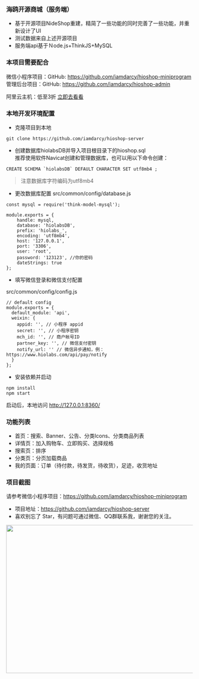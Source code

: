 ### 海鸥开源商城（服务端）

+ 基于开源项目NideShop重建，精简了一些功能的同时完善了一些功能，并重新设计了UI
+ 测试数据来自上述开源项目
+ 服务端api基于Ｎode.js+ThinkJS+MySQL

### 本项目需要配合  
微信小程序项目：GitHub: https://github.com/iamdarcy/hioshop-miniprogram  
管理后台项目：GitHub: https://github.com/iamdarcy/hioshop-admin

阿里云主机：低至3折
<a target="_blank" href="https://www.aliyun.com/acts/hotsale?userCode=zm04niet">立即去看看</a>

### 本地开发环境配置
+ 克隆项目到本地
```
git clone https://github.com/iamdarcy/hioshop-server
```
+ 创建数据库hiolabsDB并导入项目根目录下的hioshop.sql  
推荐使用软件Navicat创建和管理数据库，也可以用以下命令创建：
```
CREATE SCHEMA `hiolabsDB` DEFAULT CHARACTER SET utf8mb4 ;
```
> 注意数据库字符编码为utf8mb4 
+ 更改数据库配置
  src/common/config/database.js
```
const mysql = require('think-model-mysql');

module.exports = {
    handle: mysql,
    database: 'hiolabsDB',
    prefix: 'hiolabs_',
    encoding: 'utf8mb4',
    host: '127.0.0.1',
    port: '3306',
    user: 'root',
    password: '123123', //你的密码
    dateStrings: true
};
```

+ 填写微信登录和微信支付配置

src/common/config/config.js
```
// default config
module.exports = {
  default_module: 'api',
  weixin: {
    appid: '', // 小程序 appid
    secret: '', // 小程序密钥
    mch_id: '', // 商户帐号ID
    partner_key: '', // 微信支付密钥
    notify_url: '' // 微信异步通知，例：https://www.hiolabs.com/api/pay/notify
  }
};
```

+ 安装依赖并启动
```
npm install
npm start
```
启动后，本地访问 http://127.0.0.1:8360/

### 功能列表
+ 首页：搜索、Banner、公告、分类Icons、分类商品列表
+ 详情页：加入购物车、立即购买、选择规格
+ 搜索页：排序
+ 分类页：分页加载商品
+ 我的页面：订单（待付款，待发货，待收货），足迹，收货地址

### 项目截图
请参考微信小程序项目：https://github.com/iamdarcy/hioshop-miniprogram

- 项目地址：https://github.com/iamdarcy/hioshop-server
- 喜欢别忘了 Star，有问题可通过微信、QQ群联系我，谢谢您的关注。
<img width="750" height="400" src="http://lucky-other.meiweiyuxian.com/github/contact.jpeg"/>
